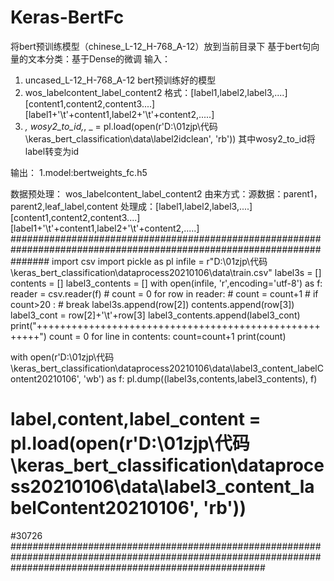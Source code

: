 # Keras-BertFc
将bert预训练模型（chinese_L-12_H-768_A-12）放到当前目录下
基于bert句向量的文本分类：基于Dense的微调
输入：
1. uncased_L-12_H-768_A-12 bert预训练好的模型
2. wos_labelcontent_label_content2 格式：[label1,label2,label3,....][content1,content2,content3....][label1+'\t'+content1,label2+'\t'+content2,.....]
3. _, wosy2_to_id,_, _ = pl.load(open(r'D:\01zjp\代码\keras_bert_classification\data\label2idclean', 'rb'))  其中wosy2_to_id将label转变为id

输出：
1.model:bertweights_fc.h5

数据预处理：
 wos_labelcontent_label_content2 由来方式：源数据：parent1，parent2,leaf_label,content 处理成：[label1,label2,label3,....][content1,content2,content3....][label1+'\t'+content1,label2+'\t'+content2,.....]
#######################################################################################################################
import csv
import pickle as pl
infile = r"D:\01zjp\代码\keras_bert_classification\dataprocess20210106\data\train.csv"
label3s = []
contents = []
label3_contents = []
with open(infile, 'r',encoding='utf-8') as f:
    reader = csv.reader(f)
    # count = 0
    for row in reader:
        # count = count+1
        # if count>20 :
        #     break
        label3s.append(row[2])
        contents.append(row[3])
        label3_cont = row[2]+'\t'+row[3]
        label3_contents.append(label3_cont)
print("++++++++++++++++++++++++++++++++++++++++++++++++++++++")
count = 0
for line in contents:
    count=count+1
    print(count)

with open(r'D:\01zjp\代码\keras_bert_classification\dataprocess20210106\data\label3_content_labelContent20210106', 'wb') as f:
    pl.dump((label3s,contents,label3_contents), f)

# label,content,label_content = pl.load(open(r'D:\01zjp\代码\keras_bert_classification\dataprocess20210106\data\label3_content_labelContent20210106', 'rb'))
#30726
##############################################################################################################################################################
